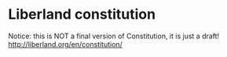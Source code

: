 # Liberland constitution

Notice: this is NOT a final version of Constitution, it is just a draft!
http://liberland.org/en/constitution/
